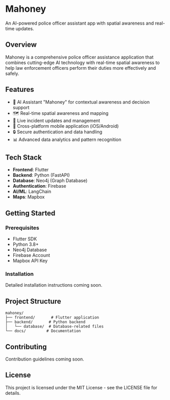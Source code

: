 # Mahoney

An AI-powered police officer assistant app with spatial awareness and real-time updates.

## Overview

Mahoney is a comprehensive police officer assistance application that combines cutting-edge AI technology with real-time spatial awareness to help law enforcement officers perform their duties more effectively and safely.

## Features

- 🤖 AI Assistant "Mahoney" for contextual awareness and decision support
- 🗺️ Real-time spatial awareness and mapping
- 🔄 Live incident updates and management
- 📱 Cross-platform mobile application (iOS/Android)
- 🔒 Secure authentication and data handling
- 📊 Advanced data analytics and pattern recognition

## Tech Stack

- **Frontend**: Flutter
- **Backend**: Python (FastAPI)
- **Database**: Neo4j (Graph Database)
- **Authentication**: Firebase
- **AI/ML**: LangChain
- **Maps**: Mapbox

## Getting Started

### Prerequisites

- Flutter SDK
- Python 3.8+
- Neo4j Database
- Firebase Account
- Mapbox API Key

### Installation

Detailed installation instructions coming soon.

## Project Structure

```
mahoney/
├── frontend/       # Flutter application
├── backend/       # Python backend
│   └── database/  # Database-related files
└── docs/         # Documentation
```

## Contributing

Contribution guidelines coming soon.

## License

This project is licensed under the MIT License - see the LICENSE file for details.